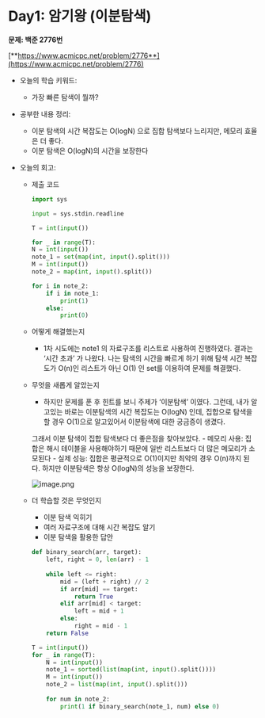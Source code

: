 # Day1: 암기왕 (이분탐색)

**문제: 백준 2776번**

[**https://www.acmicpc.net/problem/2776**](https://www.acmicpc.net/problem/2776)

- 오늘의 학습 키워드:
    - 가장 빠른 탐색이 뭘까?

- 공부한 내용 정리:
    - 이분 탐색의 시간 복잡도는 O(logN) 으로 집합 탐색보다 느리지만, 메모리 효율은 더 좋다.
    - 이분 탐색은 O(logN)의 시간을 보장한다
    
- 오늘의 회고:
    - 제출 코드
        
        ```python
        import sys
        
        input = sys.stdin.readline
        
        T = int(input())
        
        for _ in range(T):
        N = int(input())
        note_1 = set(map(int, input().split()))
        M = int(input())
        note_2 = map(int, input().split())
        
        for i in note_2:
            if i in note_1:
                print(1)
            else:
                print(0)
        ```
        
    - 어떻게 해결했는지
        - 1차 시도에는 note1 의 자료구조를 리스트로 사용하여 진행하였다. 결과는 ‘시간 초과’ 가 나왔다.
        나는 탐색의 시간을 빠르게 하기 위해 탐색 시간 복잡도가 O(n)인 리스트가 아닌 O(1) 인 set를 이용하여 문제를 해결했다.
    - 무엇을 새롭게 알았는지
        - 하지만 문제를 푼 후 힌트를 보니 주제가 ‘이분탐색’ 이였다.
        그런데, 내가 알고있는 바로는 이분탐색의 시간 복잡도는 O(logN) 인데, 집합으로 탐색을 할 경우 O(1)으로 알고있어서 이분탐색에 대한 궁금증이 생겼다. 
        
        그래서 이분 탐색이 집합 탐색보다 더 좋은점을 찾아보았다.
            - 메모리 사용: 집합은 해시 테이블을 사용해야하기 때문에 일반 리스트보다 더 많은 메모리가 소모된다
            - 실제 성능: 집합은 평균적으로 O(1)이지만 최악의 경우 O(n)까지 된다. 하지만 이분탐색은 항상 O(logN)의 성능을 보장한다.
        
        ![image.png](Day1%20%E1%84%8B%E1%85%A1%E1%86%B7%E1%84%80%E1%85%B5%E1%84%8B%E1%85%AA%E1%86%BC%20(%E1%84%8B%E1%85%B5%E1%84%87%E1%85%AE%E1%86%AB%E1%84%90%E1%85%A1%E1%86%B7%E1%84%89%E1%85%A2%E1%86%A8)%2017a399a5c295803099bacfc76ae9eb11/image.png)
        
    - 더 학습할 것은 무엇인지
        - 이분 탐색 익히기
        - 여러 자료구조에 대해 시간 복잡도 알기
        - 이분 탐색을 활용한 답안
        
        ```python
        def binary_search(arr, target):
            left, right = 0, len(arr) - 1
            
            while left <= right:
                mid = (left + right) // 2
                if arr[mid] == target:
                    return True
                elif arr[mid] < target:
                    left = mid + 1
                else:
                    right = mid - 1
            return False
        
        T = int(input())
        for _ in range(T):
            N = int(input())
            note_1 = sorted(list(map(int, input().split())))
            M = int(input())
            note_2 = list(map(int, input().split()))
            
            for num in note_2:
                print(1 if binary_search(note_1, num) else 0)
        ```
